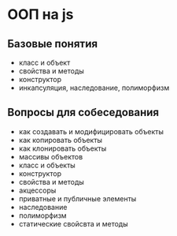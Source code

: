 # ООП на js  

## Базовые понятия  

- класс и объект  
- свойства и методы  
- конструктор  
- инкапсуляция, наследование, полиморфизм  

## Вопросы для собеседования  

- как создавать и модифицировать объекты  
- как копировать объекты  
- как клонировать объекты  
- массивы объектов  
- класс и объекты  
- конструктор  
- свойства и методы  
- акцессоры  
- приватные и публичные элементы  
- наследование  
- полиморфизм  
- статические свойсвта и методы  
